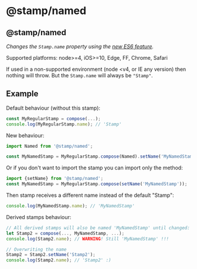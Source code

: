 # @stamp/named

## @stamp/named

_Changes the _`Stamp.name`_ property using the _[_new ES6 feature_](https://developer.mozilla.org/en-US/docs/Web/JavaScript/Reference/Global_Objects/Function/name)_._

Supported platforms: node&gt;=4, iOS&gt;=10, Edge, FF, Chrome, Safari

If used in a non-supported environment \(node &lt;v4, or IE any version\) then nothing will throw. But the `Stamp.name` will always be `"Stamp"`.

## Example

Default behaviour \(without this stamp\):

```javascript
const MyRegularStamp = compose(...);
console.log(MyRegularStamp.name); // 'Stamp'
```

New behaviour:

```javascript
import Named from '@stamp/named';

const MyNamedStamp = MyRegularStamp.compose(Named).setName('MyNamedStamp');
```

Or if you don't want to import the stamp you can import only the method:

```javascript
import {setName} from '@stamp/named';
const MyNamedStamp = MyRegularStamp.compose(setName('MyNamedStamp'));
```

Then stamp receives a different name instead of the default "Stamp":

```javascript
console.log(MyNamedStamp.name); // 'MyNamedStamp'
```

Derived stamps behaviour:

```javascript
// All derived stamps will also be named 'MyNamedStamp' until changed:
let Stamp2 = compose(..., MyNamedStamp, ...);
console.log(Stamp2.name); // WARNING! Still 'MyNamedStamp' !!!

// Overwriting the name
Stamp2 = Stamp2.setName('Stamp2');
console.log(Stamp2.name); // 'Stamp2' :)
```


